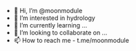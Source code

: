 - 👋 Hi, I’m @moonmodule
- 👀 I’m interested in hydrology
- 🌱 I’m currently learning ...
- 💞️ I’m looking to collaborate on ...
- 📫 How to reach me - t.me/moonmodule

<!---
moonmodule/moonmodule is a ✨ special ✨ repository because its `README.md` (this file) appears on your GitHub profile.
You can click the Preview link to take a look at your changes.
--->
